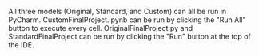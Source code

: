 All three models (Original, Standard, and Custom) can all be run in PyCharm.
CustomFinalProject.ipynb can be run by clicking the "Run All" button to execute every cell.
OriginalFinalProject.py and StandardFinalProject can be run by clicking the "Run" button at the top of the IDE.
